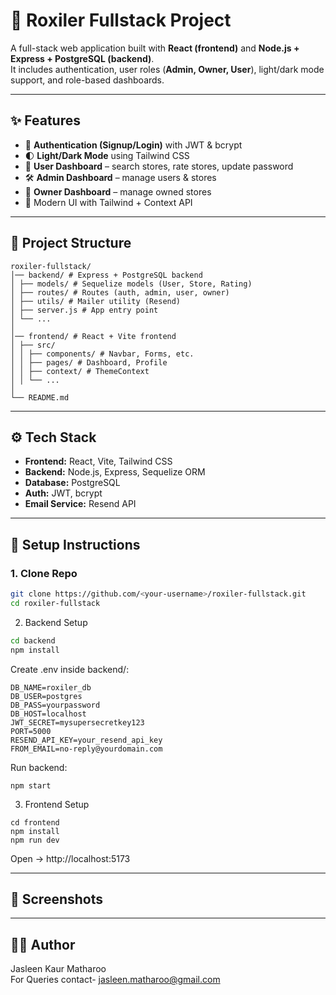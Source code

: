 # 🚀 Roxiler Fullstack Project

A full-stack web application built with **React (frontend)** and **Node.js + Express + PostgreSQL (backend)**.  
It includes authentication, user roles (**Admin, Owner, User**), light/dark mode support, and role-based dashboards.

---

## ✨ Features
- 🔑 **Authentication (Signup/Login)** with JWT & bcrypt  
- 🌓 **Light/Dark Mode** using Tailwind CSS  
- 👤 **User Dashboard** – search stores, rate stores, update password  
- 🛠 **Admin Dashboard** – manage users & stores  
- 🏬 **Owner Dashboard** – manage owned stores   
- 🎨 Modern UI with Tailwind + Context API  

---

## 📂 Project Structure
```
roxiler-fullstack/
│── backend/ # Express + PostgreSQL backend
│ ├── models/ # Sequelize models (User, Store, Rating)
│ ├── routes/ # Routes (auth, admin, user, owner)
│ ├── utils/ # Mailer utility (Resend)
│ ├── server.js # App entry point
│ └── ...
│
│── frontend/ # React + Vite frontend
│ ├── src/
│ │ ├── components/ # Navbar, Forms, etc.
│ │ ├── pages/ # Dashboard, Profile
│ │ ├── context/ # ThemeContext
│ │ └── ...
│
└── README.md
```

---

## ⚙️ Tech Stack
- **Frontend:** React, Vite, Tailwind CSS  
- **Backend:** Node.js, Express, Sequelize ORM  
- **Database:** PostgreSQL  
- **Auth:** JWT, bcrypt  
- **Email Service:** Resend API  

---

## 🚀 Setup Instructions

### 1. Clone Repo
```bash
git clone https://github.com/<your-username>/roxiler-fullstack.git
cd roxiler-fullstack
```
2. Backend Setup
```bash
cd backend
npm install
```
Create .env inside backend/:
```
DB_NAME=roxiler_db
DB_USER=postgres
DB_PASS=yourpassword
DB_HOST=localhost
JWT_SECRET=mysupersecretkey123
PORT=5000
RESEND_API_KEY=your_resend_api_key
FROM_EMAIL=no-reply@yourdomain.com
```
Run backend:
```
npm start
```
3. Frontend Setup
```
cd frontend
npm install
npm run dev
```
Open → http://localhost:5173

---

## 📸 Screenshots

---

## 👩‍💻 Author
Jasleen Kaur Matharoo      
For Queries contact- jasleen.matharoo@gmail.com

